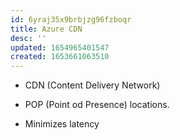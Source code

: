 ```yaml
---
id: 6yraj35x9brbjzg96fzboqr
title: Azure CDN
desc: ''
updated: 1654965401547
created: 1653661063510
---
```


* CDN (Content Delivery Network)

* POP (Point od Presence) locations.

* Minimizes latency

